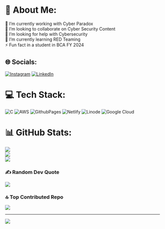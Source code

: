# 💫 About Me:
🔭 I’m currently working with Cyber Paradox<br>👯 I’m looking to collaborate on Cyber Security Content <br>🤝 I’m looking for help with Cybersecurity<br>🌱 I’m currently learning RED Teaming<br>⚡ Fun fact in a student in BCA FY 2024


## 🌐 Socials:
[![Instagram](https://img.shields.io/badge/Instagram-%23E4405F.svg?logo=Instagram&logoColor=white)](https://instagram.com/r4y_9011) [![LinkedIn](https://img.shields.io/badge/LinkedIn-%230077B5.svg?logo=linkedin&logoColor=white)](https://linkedin.com/in/prakash-mohite-b04146289) 

# 💻 Tech Stack:
![C](https://img.shields.io/badge/c-%2300599C.svg?style=for-the-badge&logo=c&logoColor=white) ![AWS](https://img.shields.io/badge/AWS-%23FF9900.svg?style=for-the-badge&logo=amazon-aws&logoColor=white) ![GithubPages](https://img.shields.io/badge/github%20pages-121013?style=for-the-badge&logo=github&logoColor=white) ![Netlify](https://img.shields.io/badge/netlify-%23000000.svg?style=for-the-badge&logo=netlify&logoColor=#00C7B7) ![Linode](https://img.shields.io/badge/linode-00A95C?style=for-the-badge&logo=linode&logoColor=white) ![Google Cloud](https://img.shields.io/badge/GoogleCloud-%234285F4.svg?style=for-the-badge&logo=google-cloud&logoColor=white)
# 📊 GitHub Stats:
![](https://github-readme-stats.vercel.app/api?username=prakash9570&theme=dark&hide_border=false&include_all_commits=false&count_private=false)<br/>
![](https://github-readme-streak-stats.herokuapp.com/?user=prakash9570&theme=dark&hide_border=false)<br/>
![](https://github-readme-stats.vercel.app/api/top-langs/?username=prakash9570&theme=dark&hide_border=false&include_all_commits=false&count_private=false&layout=compact)

### ✍️ Random Dev Quote
![](https://quotes-github-readme.vercel.app/api?type=horizontal&theme=radical)

### 🔝 Top Contributed Repo
![](https://github-contributor-stats.vercel.app/api?username=prakash9570&limit=5&theme=dark&combine_all_yearly_contributions=true)

---
[![](https://visitcount.itsvg.in/api?id=prakash9570&icon=0&color=0)](https://visitcount.itsvg.in)

<!-- Proudly created with GPRM ( https://gprm.itsvg.in ) -->
